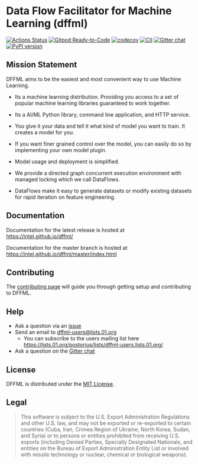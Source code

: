 # Data Flow Facilitator for Machine Learning (dffml)

[![Actions Status](https://github.com/intel/dffml/workflows/Tests/badge.svg?branch=master&event=push)](https://github.com/intel/dffml/actions)
[![Gitpod Ready-to-Code](https://img.shields.io/badge/Gitpod-ready--to--code-blue?logo=gitpod)](https://gitpod.io/#https://github.com/intel/dffml)
[![codecov](https://codecov.io/gh/intel/dffml/branch/master/graph/badge.svg)](https://codecov.io/gh/intel/dffml)
[![CII](https://bestpractices.coreinfrastructure.org/projects/2594/badge)](https://bestpractices.coreinfrastructure.org/projects/2594)
[![Gitter chat](https://badges.gitter.im/gitterHQ/gitter.svg)](https://gitter.im/dffml/community)
[![PyPI version](https://img.shields.io/pypi/v/dffml.svg)](https://pypi.org/project/dffml)

## Mission Statement

DFFML aims to be the easiest and most convenient way to use Machine Learning.

- Its a machine learning distribution. Providing you access to a set of popular
  machine learning libraries guaranteed to work together.

- Its a AI/ML Python library, command line application, and HTTP service.

- You give it your data and tell it what kind of model you want to train. It
  creates a model for you.

- If you want finer grained control over the model, you can easily do so by
  implementing your own model plugin.

- Model usage and deployment is simplified.

- We provide a directed graph concurrent execution environment with managed
  locking which we call DataFlows.

- DataFlows make it easy to generate datasets or modify existing datasets for
  rapid iteration on feature engineering.

## Documentation

Documentation for the latest release is hosted at https://intel.github.io/dffml/

Documentation for the master branch is hosted at
https://intel.github.io/dffml/master/index.html

## Contributing

The [contributing page](https://intel.github.io/dffml/master/contributing/index.html)
will guide you through getting setup and contributing to DFFML.

## Help

- Ask a question via an [issue](https://github.com/intel/dffml/issues/new?assignees=&labels=question&template=question.md&title=question%3A+)
- Send an email to dffml-users@lists.01.org
  - You can subscribe to the users mailing list here
    https://lists.01.org/postorius/lists/dffml-users.lists.01.org/
- Ask a question on the [Gitter chat](https://gitter.im/dffml/community)

## License

DFFML is distributed under the [MIT License](LICENSE).

## Legal

> This software is subject to the U.S. Export Administration Regulations and
> other U.S. law, and may not be exported or re-exported to certain countries
> (Cuba, Iran, Crimea Region of Ukraine, North Korea, Sudan, and Syria) or to
> persons or entities prohibited from receiving U.S. exports (including
> Denied Parties, Specially Designated Nationals, and entities on the Bureau
> of Export Administration Entity List or involved with missile technology or
> nuclear, chemical or biological weapons).

